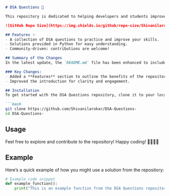 ```markdown
# DSA Questions 🚀

This repository is dedicated to helping developers and students improve their skills in Data Structures and Algorithms (DSA) through a collection of curated questions and solutions.

![GitHub Repo Size](https://img.shields.io/github/repo-size/Shivanilarokar/DSA-Questions-) ![Contributors](https://img.shields.io/github/contributors/Shivanilarokar/DSA-Questions-) ![Issues](https://img.shields.io/github/issues/Shivanilarokar/DSA-Questions-)

## Features ✨
- A collection of DSA questions to practice and improve your skills.
- Solutions provided in Python for easy understanding.
- Community-driven: contributions are welcome!

## Summary of the Changes
In the latest update, the `README.md` file has been enhanced to include a new **Features** section highlighting the main offerings of the repository, along with improvements to readability in the introduction.

### Key Changes:
- Added a **Features** section to outline the benefits of the repository.
- Improved the introduction for clarity and engagement.

## Installation
To get started with the DSA Questions repository, clone it to your local machine:

```bash
git clone https://github.com/Shivanilarokar/DSA-Questions-
cd DSA-Questions-
```

## Usage
Feel free to explore and contribute to the repository! Happy coding! 👩‍💻👨‍💻

## Example
Here’s a quick example of how you might use a solution from the repository:

```python
# Example code snippet
def example_function():
    print("This is an example function from the DSA Questions repository.")
```
```